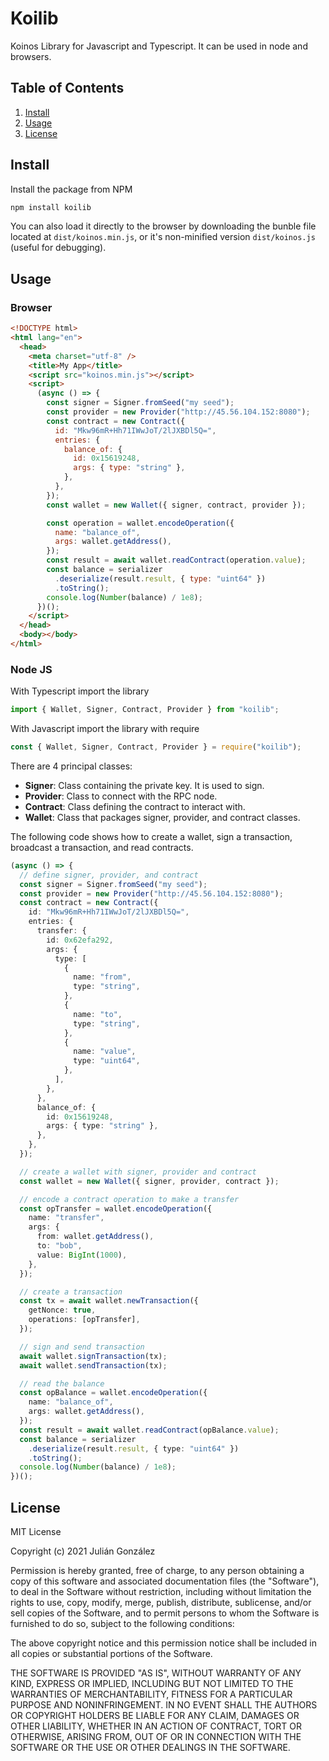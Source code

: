 # Koilib

Koinos Library for Javascript and Typescript. It can be used in node and browsers.

## Table of Contents

1. [Install](#install)
2. [Usage](#usage)
3. [License](#license)

## Install

Install the package from NPM

```sh
npm install koilib
```

You can also load it directly to the browser by downloading the bunble file located at `dist/koinos.min.js`, or it's non-minified version `dist/koinos.js` (useful for debugging).

## Usage

### Browser

```html
<!DOCTYPE html>
<html lang="en">
  <head>
    <meta charset="utf-8" />
    <title>My App</title>
    <script src="koinos.min.js"></script>
    <script>
      (async () => {
        const signer = Signer.fromSeed("my seed");
        const provider = new Provider("http://45.56.104.152:8080");
        const contract = new Contract({
          id: "Mkw96mR+Hh71IWwJoT/2lJXBDl5Q=",
          entries: {
            balance_of: {
              id: 0x15619248,
              args: { type: "string" },
            },
          },
        });
        const wallet = new Wallet({ signer, contract, provider });

        const operation = wallet.encodeOperation({
          name: "balance_of",
          args: wallet.getAddress(),
        });
        const result = await wallet.readContract(operation.value);
        const balance = serializer
          .deserialize(result.result, { type: "uint64" })
          .toString();
        console.log(Number(balance) / 1e8);
      })();
    </script>
  </head>
  <body></body>
</html>
```

### Node JS

With Typescript import the library

```typescript
import { Wallet, Signer, Contract, Provider } from "koilib";
```

With Javascript import the library with require

```javascript
const { Wallet, Signer, Contract, Provider } = require("koilib");
```

There are 4 principal classes:

- **Signer**: Class containing the private key. It is used to sign.
- **Provider**: Class to connect with the RPC node.
- **Contract**: Class defining the contract to interact with.
- **Wallet**: Class that packages signer, provider, and contract classes.

The following code shows how to create a wallet, sign a transaction, broadcast
a transaction, and read contracts.

```typescript
(async () => {
  // define signer, provider, and contract
  const signer = Signer.fromSeed("my seed");
  const provider = new Provider("http://45.56.104.152:8080");
  const contract = new Contract({
    id: "Mkw96mR+Hh71IWwJoT/2lJXBDl5Q=",
    entries: {
      transfer: {
        id: 0x62efa292,
        args: {
          type: [
            {
              name: "from",
              type: "string",
            },
            {
              name: "to",
              type: "string",
            },
            {
              name: "value",
              type: "uint64",
            },
          ],
        },
      },
      balance_of: {
        id: 0x15619248,
        args: { type: "string" },
      },
    },
  });

  // create a wallet with signer, provider and contract
  const wallet = new Wallet({ signer, provider, contract });

  // encode a contract operation to make a transfer
  const opTransfer = wallet.encodeOperation({
    name: "transfer",
    args: {
      from: wallet.getAddress(),
      to: "bob",
      value: BigInt(1000),
    },
  });

  // create a transaction
  const tx = await wallet.newTransaction({
    getNonce: true,
    operations: [opTransfer],
  });

  // sign and send transaction
  await wallet.signTransaction(tx);
  await wallet.sendTransaction(tx);

  // read the balance
  const opBalance = wallet.encodeOperation({
    name: "balance_of",
    args: wallet.getAddress(),
  });
  const result = await wallet.readContract(opBalance.value);
  const balance = serializer
    .deserialize(result.result, { type: "uint64" })
    .toString();
  console.log(Number(balance) / 1e8);
})();
```

## License

MIT License

Copyright (c) 2021 Julián González

Permission is hereby granted, free of charge, to any person obtaining a copy
of this software and associated documentation files (the "Software"), to deal
in the Software without restriction, including without limitation the rights
to use, copy, modify, merge, publish, distribute, sublicense, and/or sell
copies of the Software, and to permit persons to whom the Software is
furnished to do so, subject to the following conditions:

The above copyright notice and this permission notice shall be included in all
copies or substantial portions of the Software.

THE SOFTWARE IS PROVIDED "AS IS", WITHOUT WARRANTY OF ANY KIND, EXPRESS OR
IMPLIED, INCLUDING BUT NOT LIMITED TO THE WARRANTIES OF MERCHANTABILITY,
FITNESS FOR A PARTICULAR PURPOSE AND NONINFRINGEMENT. IN NO EVENT SHALL THE
AUTHORS OR COPYRIGHT HOLDERS BE LIABLE FOR ANY CLAIM, DAMAGES OR OTHER
LIABILITY, WHETHER IN AN ACTION OF CONTRACT, TORT OR OTHERWISE, ARISING FROM,
OUT OF OR IN CONNECTION WITH THE SOFTWARE OR THE USE OR OTHER DEALINGS IN THE
SOFTWARE.
